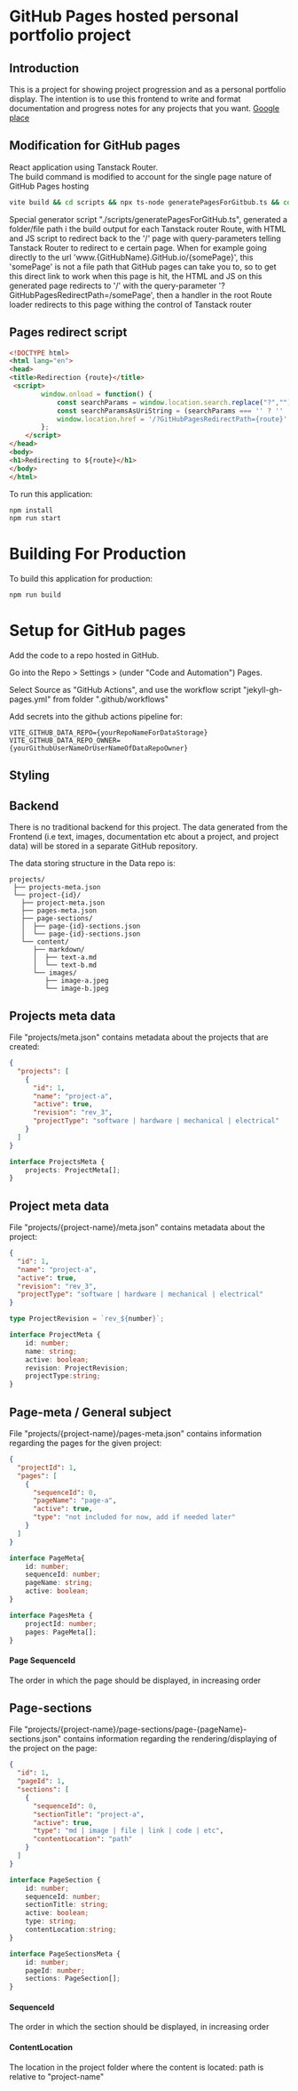 # GitHub Pages hosted personal portfolio project 

## Introduction
This is a project for showing project progression and as a personal portfolio display. The intention is to use this frontend to write and format documentation and progress notes for any projects that you want.
[Google place](https://google.com)

## Modification for GitHub pages
React application using Tanstack Router.  
The build command is modified to account for the single page nature of GitHub Pages hosting 
```bash
vite build && cd scripts && npx ts-node generatePagesForGitbub.ts && cd ..  && tsc"
```
Special generator script "./scripts/generatePagesForGitHub.ts", generated a folder/file path i the build output for each Tanstack router Route, with HTML and JS script to redirect back to the '/' page with query-parameters telling Tanstack Router to redirect to e certain page.
When for example going directly to the url 'www.{GitHubName}.GitHub.io/{somePage}', this 'somePage' is not a file path that GitHub pages can take you to, so to get this direct link to work when this page is hit, the HTML and JS on this generated page redirects to '/' with the query-parameter '?GitHubPagesRedirectPath=/somePage', then a handler in the root Route loader redirects to this page withing the control of Tanstack router  
## Pages redirect script
```html
<!DOCTYPE html>
<html lang="en">
<head>
<title>Redirection {route}</title>
 <script>
        window.onload = function() {
            const searchParams = window.location.search.replace("?","");
            const searchParamsAsUriString = (searchParams === '' ? '' : '&' + searchParams); 
            window.location.href = '/?GitHubPagesRedirectPath={route}' + searchParamsAsUriString;
        };
    </script>
</head>
<body>
<h1>Redirecting to ${route}</h1>
</body>
</html>
```

To run this application:

```bash
npm install
npm run start  
```

# Building For Production

To build this application for production:

```bash
npm run build
```

# Setup for GitHub pages

Add the code to a repo hosted in GitHub.

Go into the Repo > Settings > (under "Code and Automation") Pages.

Select Source as "GitHub Actions", and use the workflow script "jekyll-gh-pages.yml" from folder ".github/workflows"

Add secrets into the github actions pipeline for:
```
VITE_GITHUB_DATA_REPO={yourRepoNameForDataStorage}
VITE_GITHUB_DATA_REPO_OWNER={yourGithubUserNameOrUserNameOfDataRepoOwner}
```

## Styling

[//]: # (ToDo: Will use Tailwind )


## Backend
There is no traditional backend for this project. 
The data generated from the Frontend (i.e text, images, documentation etc about a project, and project data) will be stored in a separate GitHub repository.

The data storing structure in the Data repo is:


```
projects/
 ├── projects-meta.json  
 └── project-{id}/ 
   ├── project-meta.json 
   ├── pages-meta.json
   ├── page-sections/
   │  ├── page-{id}-sections.json
   │  └── page-{id}-sections.json  
   └── content/
      ├── markdown/
      │  ├── text-a.md 
      │  └── text-b.md 
      └── images/
         ├── image-a.jpeg 
         └── image-b.jpeg
```

## Projects meta data
File "projects/meta.json" contains metadata about the projects that are created:
```json
{
  "projects": [
    {
      "id": 1,
      "name": "project-a",
      "active": true,
      "revision": "rev_3",
      "projectType": "software | hardware | mechanical | electrical"
    }
  ]
}
```

```typescript
interface ProjectsMeta {
    projects: ProjectMeta[];
}
```
## Project meta data
File "projects/{project-name}/meta.json" contains metadata about the project:
```json
{
  "id": 1,
  "name": "project-a",
  "active": true,
  "revision": "rev_3",
  "projectType": "software | hardware | mechanical | electrical" 
}
```
```typescript
type ProjectRevision = `rev_${number}`;

interface ProjectMeta {
    id: number;
    name: string;
    active: boolean;
    revision: ProjectRevision;
    projectType:string;
}
```

## Page-meta / General subject
File "projects/{project-name}/pages-meta.json" contains information regarding the pages for the given project:
```json
{
  "projectId": 1,
  "pages": [
    {
      "sequenceId": 0,
      "pageName": "page-a",
      "active": true,
      "type": "not included for now, add if needed later"
    }
  ]
}
```
```typescript
interface PageMeta{
    id: number;
    sequenceId: number;
    pageName: string;
    active: boolean;
}

interface PagesMeta {
    projectId: number;
    pages: PageMeta[];
}

```
#### Page SequenceId
The order in which the page should be displayed, in increasing order


## Page-sections
File "projects/{project-name}/page-sections/page-{pageName}-sections.json" contains information regarding the rendering/displaying of the project on the page:
```json
{
  "id": 1,
  "pageId": 1,
  "sections": [
    {
      "sequenceId": 0,
      "sectionTitle": "project-a",
      "active": true,
      "type": "md | image | file | link | code | etc",
      "contentLocation": "path"
    }
  ]
}
```
```typescript
interface PageSection {
    id: number;
    sequenceId: number;
    sectionTitle: string;
    active: boolean;
    type: string;
    contentLocation:string;
}

interface PageSectionsMeta {
    id: number;
    pageId: number;
    sections: PageSection[];
}
```
#### SequenceId
The order in which the section should be displayed, in increasing order
#### ContentLocation
The location in the project folder where the content is located: path is relative to "project-name"

[//]: # (Todo: Maybe add later)
[//]: # (#### ContentLocations)

[//]: # (The locations in the project folder where the content is located if there is multiple resources that is included)
[//]: # (#### Content)

[//]: # (Simple content to be displayed, if it is needed  )
